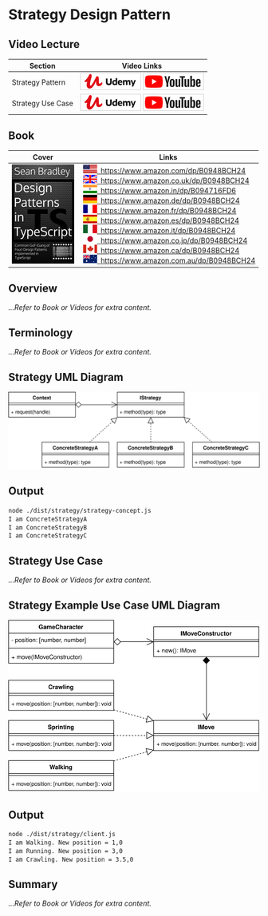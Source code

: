 # Strategy Design Pattern

## Video Lecture

| Section           | Video Links                                                                                                                                                                                                          |
| ----------------- | -------------------------------------------------------------------------------------------------------------------------------------------------------------------------------------------------------------------- |
| Strategy Pattern  | <a class="udemyVideoLink" href="https://www.udemy.com/course/design-patterns-typescript/learn/lecture/27133748/?referralCode=6384C079FB0A503DB9D9" target="_blank" title="Strategy"><img src="../img/udemy_btn_sm.gif" alt="Strategy"/></a>&nbsp;<a id="ytVideoLink" href="https://www.youtube.com/watch?v=J7DtdyIIvMM&list=PLKWUX7aMnlELvv8bXquIgxXYyHH5SFlaP" target="_blank" title="Strategy Pattern"><img src="../img/yt_btn_sm.gif" alt="Strategy Pattern"/></a>   |
| Strategy Use Case | <a class="udemyVideoLink" href="https://www.udemy.com/course/design-patterns-typescript/learn/lecture/27133752/?referralCode=6384C079FB0A503DB9D9" target="_blank" title="Strategy Use Case"><img src="../img/udemy_btn_sm.gif" alt="Strategy Use Case"/></a>&nbsp;<a id="ytVideoLink" href="https://www.youtube.com/watch?v=v2H-QGbkV6s&list=PLKWUX7aMnlELvv8bXquIgxXYyHH5SFlaP" target="_blank" title="Strategy Use Case"><img src="../img/yt_btn_sm.gif" alt="Strategy Use Case"/></a> |

## Book 

Cover | Links
-|-
![Design Patterns In TypeScript (ASIN : B0948BCH24)](../img/dp_typescript_125.jpg) | &nbsp;<a href="https://www.amazon.com/dp/B0948BCH24"><img src="../img/flag_us.gif">&nbsp; https://www.amazon.com/dp/B0948BCH24</a><br/>&nbsp;<a href="https://www.amazon.co.uk/dp/B0948BCH24"><img src="../img/flag_uk.gif">&nbsp; https://www.amazon.co.uk/dp/B0948BCH24</a><br/>&nbsp;<a href="https://www.amazon.in/dp/B094716FD6"><img src="../img/flag_in.gif">&nbsp; https://www.amazon.in/dp/B094716FD6</a><br/>&nbsp;<a href="https://www.amazon.de/dp/B0948BCH24"><img src="../img/flag_de.gif">&nbsp; https://www.amazon.de/dp/B0948BCH24</a><br/>&nbsp;<a href="https://www.amazon.fr/dp/B0948BCH24"><img src="../img/flag_fr.gif">&nbsp; https://www.amazon.fr/dp/B0948BCH24</a><br/>&nbsp;<a href="https://www.amazon.es/dp/B0948BCH24"><img src="../img/flag_es.gif">&nbsp; https://www.amazon.es/dp/B0948BCH24</a><br/>&nbsp;<a href="https://www.amazon.it/dp/B0948BCH24"><img src="../img/flag_it.gif">&nbsp; https://www.amazon.it/dp/B0948BCH24</a><br/>&nbsp;<a href="https://www.amazon.co.jp/dp/B0948BCH24"><img src="../img/flag_jp.gif">&nbsp; https://www.amazon.co.jp/dp/B0948BCH24</a><br/>&nbsp;<a href="https://www.amazon.ca/dp/B0948BCH24"><img src="../img/flag_ca.gif">&nbsp; https://www.amazon.ca/dp/B0948BCH24</a><br/>&nbsp;<a href="https://www.amazon.com.au/dp/B0948BCH24"><img src="../img/flag_au.gif">&nbsp; https://www.amazon.com.au/dp/B0948BCH24</a>


## Overview

_...Refer to Book or Videos for extra content._

## Terminology

_...Refer to Book or Videos for extra content._

## Strategy UML Diagram

![Strategy UML Diagram](../img/strategy_concept.svg)

## Output

```bash
node ./dist/strategy/strategy-concept.js
I am ConcreteStrategyA
I am ConcreteStrategyB
I am ConcreteStrategyC
```

## Strategy Use Case

_...Refer to Book or Videos for extra content._

## Strategy Example Use Case UML Diagram

![Strategy Example Use Case UML Diagram](../img/strategy_example.svg)

## Output

```bash
node ./dist/strategy/client.js
I am Walking. New position = 1,0
I am Running. New position = 3,0
I am Crawling. New position = 3.5,0
```

## Summary

_...Refer to Book or Videos for extra content._
